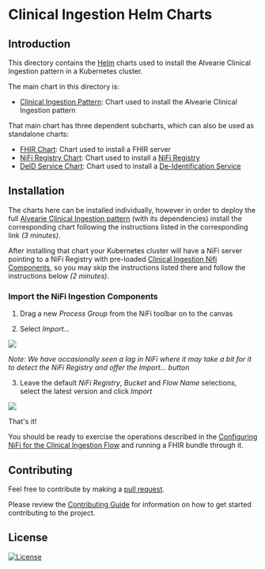 # Clinical Ingestion Helm Charts

## Introduction

This directory contains the [Helm](https://github.com/kubernetes/helm) charts used to install the Alvearie Clinical Ingestion pattern in a Kubernetes cluster.

The main chart in this directory is:

- [Clinical Ingestion Pattern](./alvearie-ingestion): Chart used to install the Alvearie Clinical Ingestion pattern

That main chart has three dependent subcharts, which can also be used as standalone charts:

- [FHIR Chart](./alvearie-ingestion/charts/fhir): Chart used to install a FHIR server
- [NiFi Registry Chart](./alvearie-ingestion/charts/nifi-registry): Chart used to install a [NiFi Registry](https://nifi.apache.org/registry.html)
- [DeID Service Chart](./alvearie-ingestion/charts/deid): Chart used to install a [De-Identification Service](https://github.com/Alvearie/de-identification)


## Installation

The charts here can be installed individually, however in order to deploy the full [Alvearie Clinical Ingestion pattern](./alvearie-ingestion) (with its dependencies) install the corresponding chart following the instructions listed in the corresponding link *(3 minutes)*.

After installing that chart your Kubernetes cluster will have a NiFi server pointing to a NiFi Registry with pre-loaded [Clinical Ingestion Nifi Components](https://github.com/Alvearie/health-patterns/tree/initial-charts/nifi-components), so you may skip the instructions listed there and follow the instructions below *(2 minutes)*.

### Import the NiFi Ingestion Components

1. Drag a new _Process Group_ from the NiFi toolbar on to the canvas

2. Select _Import..._ 

![](../../docs/images/nifi-add-pg.png)

_Note: We have occasionally seen a lag in NiFi where it may take a bit for it to detect the NiFi Registry and offer the Import... button_

3. Leave the default _NiFi Registry_, _Bucket_ and _Flow Name_ selections, select the latest version and click _Import_

![](../../docs/images/nifi-import-latest.png)

That's it! 

You should be ready to exercise the operations described in the [Configuring NiFi for the Clinical Ingestion Flow](https://github.com/Alvearie/health-patterns/tree/initial-charts/clinical-ingestion#configuring-nifi-for-the-clinical-ingestion-flow) and running a FHIR bundle through it.

## Contributing

Feel free to contribute by making a [pull request](https://github.com/Alvearie/health-patterns/pull/new/master).

Please review the [Contributing Guide](CONTRIBUTING.md) for information on how to get started contributing to the project.

## License
[![License](https://img.shields.io/badge/License-Apache%202.0-blue.svg)](https://opensource.org/licenses/Apache-2.0) 